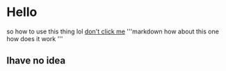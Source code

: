 # Hello
so how to use this thing lol 
[don't click me](https://www.youtube.com/watch?v=qz0aGYrrlhU)
'''markdown
how about this one 
how does it work
'''
## Ihave no idea
